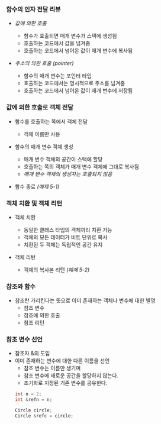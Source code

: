 ### 함수의 인자 전달 리뷰
- *값에 의한 호출*
	- 함수가 호출되면 매개 변수가 스택에 생성됨
	- 호출하는 코드에서 값을 넘겨줌
	- 호출하는 코드에서 넘어온 값이 매개 변수에 복사됨

- *주소의 의한 호출 (pointer)*
	- 함수의 매개 변수는 포인터 타입
	- 호출하는 코드에서는 명시적으로 주소를 넘겨줌
	- 호출하는 코드에서 넘어온 값이 매개 변수에 저장됨

### 값에 의한 호출로 객체 전달
- 함수를 호출하는 쪽에서 객체 전달
	- 객체 이름만 사용

- 함수의 매개 변수 객체 생성
	- 매개 변수 객체의 공간이 스택에 할당
	- 호출하는 쪽의 객체가 매개 변수 객체에 그대로 복사됨
	- *매개 변수 객체의 생성자는 호출되지 않음*

- 함수 종료
*(예제 5-1)*

### 객체 치환 및 객체 리턴
- 객체 치환
	- 동일한 클래스 타입의 객체끼리 치환 가능
	- 객체의 모든 데이터가 비트 단위로 복사
	- 치환된 두 객체는 독립적인 공간 유지

- 객체 리턴
	- 객체의 복사본 리턴 
	*(예제 5-2)*

### 참조와 함수
- 참조란 가리킨다는 뜻으로 이미 존재하는 객체나 변수에 대한 별명
	- 참조 변수
	- 참조에 의한 호출
	- 참조 리턴

### 참조 변수 선언
- 참조자 &의 도입
- 이미 존재하는 변수에 대한 다른 이름을 선언
	- 참조 변수는 이름만 생기며
	- 참조 변수에 새로운 공간을 할당하지 않는다.
	- 초기화로 지정된 기존 변수를 공유한다.
	```cpp
	int n = 2;
	int &refn = n;

	Circle circle;
	Circle &refc = circle;
	```
	